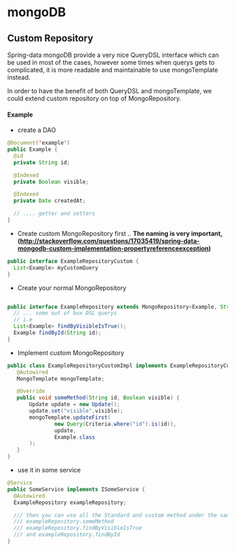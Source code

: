 # mongoDB


## Custom Repository

Spring-data mongoDB provide a very nice QueryDSL interface which can be used in most of the cases, however some times when querys gets to complicated, it is more readable and maintainable to use mongoTemplate instead.

In order to have the benefit of both QueryDSL and mongoTemplate, we could extend custom repository on top of MongoRepository.

#### Example

- create a DAO

```java
@Document('example')
public Example {
  @id
  private String id;

  @Indexed
  private Boolean visible;

  @Indexed
  private Date createdAt;

  // .... getter and setters
}
```
- Create custom MongoRepository first
.. **The naming is very important, (http://stackoverflow.com/questions/17035419/spring-data-mongodb-custom-implementation-propertyreferenceexception)**

```java
public interface ExampleRepositoryCustom {
  List<Example> myCustomQuery
}

```

- Create your normal MongoRepository

```java

public interface ExampleRepository extends MongoRepository<Example, String>,ExampleRepositoryCustom {
  // ... some out of box DSL querys
  // i.e
  List<Example> findByVisibleIsTrue();
  Example findById(String id);
}

```
- Implement custom MongoRepository

```java
public class ExampleRepositoryCustomImpl implements ExampleRepositoryCustom {
   @Autowired
   MongoTemplate mongoTemplate;

   @Override
   public void someMethod(String id, Boolean visible) {
       Update update = new Update();
       update.set("visible",visible);
       mongoTemplate.updateFirst(
               new Query(Criteria.where("id").is(id)),
               update,
               Example.class
       );
   }
}

```
- use it in some service

```java
@Service
public SomeService implements ISomeService {
  @Autowired
  ExampleRepository exampleRepository;

  /// then you can use all the Standard and custom method under the same injection
  /// exampleRepository.someMethod
  /// exampleRepository.findByVisibleIsTrue
  /// and exampleRepository.findById
}
```
